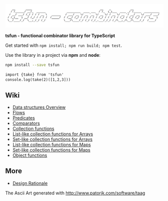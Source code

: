 ![alt](splash.png)                                            


**tsfun - functional combinator library for TypeScript**

Get started with `npm install; npm run build; npm test`.

Use the library in a project via **npm** and **node**:

```bash
npm install --save tsfun
```

```
import {take} from 'tsfun'
console.log(take(2)([1,2,3]))
```

## Wiki

* [Data structures Overview](doc/structures.md)
* [Flows](doc/flow.md)
* [Predicates](doc/predicates.md)
* [Comparators](doc/comparators.md)
* [Collection functions](doc/coll.md)
* [List-like collection functions for Arrays](doc/arrays_list_like.md)
* [Set-like collection functions for Arrays](doc/arrays_set_like.md)
* [List-like collection functions for Maps](doc/objects_list_like.md)
* [Set-like collection functions for Maps](doc/objects_set_like.md)
* [Object functions](doc/objects.md)

## More

* [Design Rationale](doc/design.md) 
 
The Ascii Art generated with http://www.patorjk.com/software/taag



